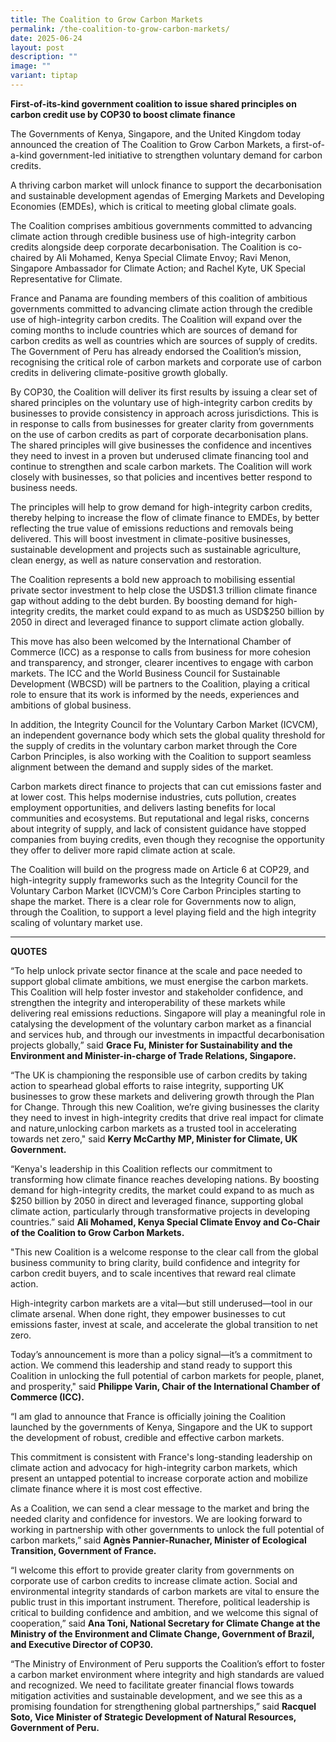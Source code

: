 ```yaml
---
title: The Coalition to Grow Carbon Markets
permalink: /the-coalition-to-grow-carbon-markets/
date: 2025-06-24
layout: post
description: ""
image: ""
variant: tiptap
---
```

<p><strong>First-of-its-kind government coalition to issue shared principles on carbon credit use by COP30 to boost climate finance</strong>
</p>
<p></p>
<p>The Governments of Kenya, Singapore, and the United Kingdom today announced
the creation of The Coalition to Grow Carbon Markets, a first-of-a-kind
government-led initiative to strengthen voluntary demand for carbon credits.</p>
<p>A thriving carbon market will unlock finance to support the decarbonisation
and sustainable development agendas of Emerging Markets and Developing
Economies (EMDEs), which is critical to meeting global climate goals.</p>
<p>The Coalition comprises ambitious governments committed to advancing climate
action through credible business use of high-integrity carbon credits alongside
deep corporate decarbonisation. The Coalition is co-chaired by Ali Mohamed,
Kenya Special Climate Envoy; Ravi Menon, Singapore Ambassador for Climate
Action; and Rachel Kyte, UK Special Representative for Climate.</p>
<p>France and Panama are founding members of this coalition of ambitious
governments committed to advancing climate action through the credible
use of high-integrity carbon credits. The Coalition will expand over the
coming months to include countries which are sources of demand for carbon
credits as well as countries which are sources of supply of credits. The
Government of Peru has already endorsed the Coalition’s mission, recognising
the critical role of carbon markets and corporate use of carbon credits
in delivering climate-positive growth globally.</p>
<p>By COP30, the Coalition will deliver its first results by issuing a clear
set of shared principles on the voluntary use of high-integrity carbon
credits by businesses to provide consistency in approach across jurisdictions.
This is in response to calls from businesses for greater clarity from governments
on the use of carbon credits as part of corporate decarbonisation plans.
The shared principles will give businesses the confidence and incentives
they need to invest in a proven but underused climate financing tool and
continue to strengthen and scale carbon markets. The Coalition will work
closely with businesses, so that policies and incentives better respond
to business needs.</p>
<p>The principles will help to grow demand for high-integrity carbon credits,
thereby helping to increase the flow of climate finance to EMDEs, by better
reflecting the true value of emissions reductions and removals being delivered.
This will boost investment in climate-positive businesses, sustainable
development and projects such as sustainable agriculture, clean energy,
as well as nature conservation and restoration.</p>
<p>The Coalition represents a bold new approach to mobilising essential private
sector investment to help close the USD$1.3 trillion climate finance gap
without adding to the debt burden. By boosting demand for high-integrity
credits, the market could expand to as much as USD$250 billion by 2050
in direct and leveraged finance to support climate action globally.</p>
<p>This move has also been welcomed by the International Chamber of Commerce
(ICC) as a response to calls from business for more cohesion and transparency,
and stronger, clearer incentives to engage with carbon markets. The ICC
and the World Business Council for Sustainable Development (WBCSD) will
be partners to the Coalition, playing a critical role to ensure that its
work is informed by the needs, experiences and ambitions of global business.</p>
<p>In addition, the Integrity Council for the Voluntary Carbon Market (ICVCM),
an independent governance body which sets the global quality threshold
for the supply of credits in the voluntary carbon market through the Core
Carbon Principles, is also working with the Coalition to support seamless
alignment between the demand and supply sides of the market.</p>
<p>Carbon markets direct finance to projects that can cut emissions faster
and at lower cost. This helps modernise industries, cuts pollution, creates
employment opportunities, and delivers lasting benefits for local communities
and ecosystems. But reputational and legal risks, concerns about integrity
of supply, and lack of consistent guidance have stopped companies from
buying credits, even though they recognise the opportunity they offer to
deliver more rapid climate action at scale.</p>
<p>The Coalition will build on the progress made on Article 6 at COP29, and
high-integrity supply frameworks such as the Integrity Council for the
Voluntary Carbon Market (ICVCM)’s Core Carbon Principles starting to shape
the market. There is a clear role for Governments now to align, through
the Coalition, to support a level playing field and the high integrity
scaling of voluntary market use.</p>
<hr>
<p><strong>QUOTES</strong>
</p>
<p>“To help unlock private sector finance at the scale and pace needed to
support global climate ambitions, we must energise the carbon markets.
This Coalition will help foster investor and stakeholder confidence, and
strengthen the integrity and interoperability of these markets while delivering
real emissions reductions. Singapore will play a meaningful role in catalysing
the development of the voluntary carbon market as a financial and services
hub, and through our investments in impactful decarbonisation projects
globally,” said <strong>Grace Fu, Minister for Sustainability and the Environment and Minister-in-charge of Trade Relations, Singapore.</strong>
</p>
<p>“The UK is championing the responsible use of carbon credits by taking
action to spearhead global efforts to raise integrity, supporting UK businesses
to grow these markets and delivering growth through the Plan for Change.
Through this new Coalition, we’re giving businesses the clarity they need
to invest in high-integrity credits that drive real impact for climate
and nature,unlocking carbon markets as a trusted tool in accelerating towards
net zero," said <strong>Kerry McCarthy MP, Minister for Climate, UK Government.</strong>
</p>
<p>“Kenya's leadership in this Coalition reflects our commitment to transforming
how climate finance reaches developing nations. By boosting demand for
high-integrity credits, the market could expand to as much as $250 billion
by 2050 in direct and leveraged finance, supporting global climate action,
particularly through transformative projects in developing countries.”
said <strong>Ali Mohamed, Kenya Special Climate Envoy and Co-Chair of the Coalition to Grow Carbon Markets.</strong>
</p>
<p>"This new Coalition is a welcome response to the clear call from the global
business community to bring clarity, build confidence and integrity for
carbon credit buyers, and to scale incentives that reward real climate
action.</p>
<p>High-integrity carbon markets are a vital—but still underused—tool in
our climate arsenal. When done right, they empower businesses to cut emissions
faster, invest at scale, and accelerate the global transition to net zero.</p>
<p>Today’s announcement is more than a policy signal—it’s a commitment to
action. We commend this leadership and stand ready to support this Coalition
in unlocking the full potential of carbon markets for people, planet, and
prosperity," said <strong>Philippe Varin, Chair of the International Chamber of Commerce (ICC).</strong>
</p>
<p>“I am glad to announce that France is officially joining the Coalition
launched by the governments of Kenya, Singapore and the UK to support the
development of robust, credible and effective carbon markets.</p>
<p>This commitment is consistent with France's long-standing leadership on
climate action and advocacy for high-integrity carbon markets, which present
an untapped potential to increase corporate action and mobilize climate
finance where it is most cost effective.</p>
<p>As a Coalition, we can send a clear message to the market and bring the
needed clarity and confidence for investors. We are looking forward to
working in partnership with other governments to unlock the full potential
of carbon markets,” said <strong>Agnès Pannier-Runacher, Minister of Ecological Transition, Government of France.</strong>
</p>
<p>“I welcome this effort to provide greater clarity from governments on
corporate use of carbon credits to increase climate action. Social and
environmental integrity standards of carbon markets are vital to ensure
the public trust in this important instrument. Therefore, political leadership
is critical to building confidence and ambition, and we welcome this signal
of cooperation,” said <strong>Ana Toni, National Secretary for Climate Change at the Ministry of the Environment and Climate Change, Government of Brazil, and Executive Director of COP30.</strong>
</p>
<p>“The Ministry of Environment of Peru supports the Coalition’s effort to
foster a carbon market environment where integrity and high standards are
valued and recognized. We need to facilitate greater financial flows towards
mitigation activities and sustainable development, and we see this as a
promising foundation for strengthening global partnerships,” said <strong>Racquel Soto, Vice Minister of Strategic Development of Natural Resources, Government of Peru.</strong>
</p>
<p></p>